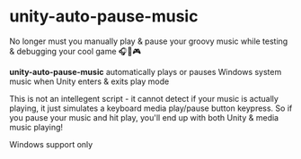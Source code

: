 # unity-auto-pause-music
No longer must you manually play & pause your groovy music while testing & debugging your cool game 🎧🎵🎮

**unity-auto-pause-music** automatically plays or pauses Windows system music when Unity enters &amp; exits play mode

This is not an intellegent script - it cannot detect if your music is actually playing, it just simulates a keyboard media play/pause button keypress. So if you pause your music and hit play, you'll end up with both Unity & media music playing!

Windows support only
